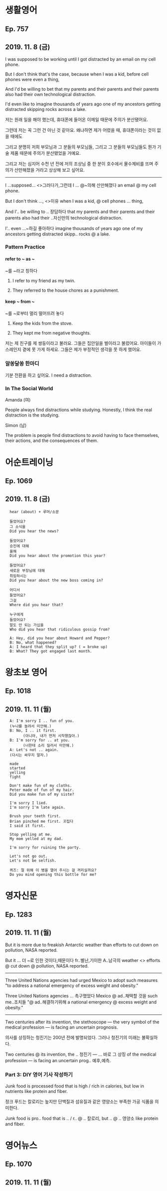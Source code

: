 # 생활영어
## Ep. 757
## 2019. 11. 8 (금)

I was supposed to be working until I got distracted by an email on my cell phone. 

But I don't think that's the case, because when I was a kid, before cell phones were even a thing, 

And I'd be willing to bet that my parents and their parents and their parents also had their own technological distraction. 

I'd even like to imagine thousands of years ago one of my ancestors getting distracted skipping rocks across a lake. 

저는 원래 일을 해야 했는데, 휴대폰에 들어온 이메일 때문에 주의가 분산됐어요. 

그런데 저는 꼭 그런 건 아닌 것 같아요. 왜냐하면 제가 어렸을 때, 휴대폰이라는 것이 없을 때에도

그리고 분명히 저희 부모님과 그 분들의 부모님들, 그리고 그 분들의 부모님들도 뭔가 기술 제품 때문에 주의가 분산됐었을 거예요.

그리고 저는 심지어 수천 년 전에 저의 조상님 중 한 분이 호수에서 물수제비를 뜨며 주의가 산만해졌을 거라고 상상해 보고 싶어요. 

---
I ...supposed... <>그러다가,그런데 I ... @~의해 산만해졌다 an email @ my cell phone. 

But I don't think ..., <>이유 when I was a kid, @ cell phones ... thing, 

And I'.. be willing to .. 장담하다 that my parents and their parents and their parents also had their ..자신만의 technological distraction. 

I'.. even ...~하길 좋아하다 imagine thousands of years ago one of my ancestors getting distracted skipp.. rocks @ a lake. 

### Pattern Practice 
#### refer to ~ as ~
~를 ~라고 칭하다

1. I refer to my friend as my twin.

2. They referred to the house chores as a punishment.

#### keep ~ from ~ 
~를 ~로부터 멀리 떨어뜨려 놓다 

1. Keep the kids from the stove.

2. They kept me from negative thoughts.

저는 제 친구를 제 쌍둥이라고 불러요.
그들은 집안일을 벌이라고 불렀어요. 
아이들이 가스레인지 곁에 못 가게 하세요.
그들은 제가 부정적인 생각을 못 하게 했어요. 

### 알쏭달쏭 한마디 

기분 전환을 하고 싶어요.
I need a distraction. 

### In The Social World 

Amanda (여)

People always find distractions while studying. Honestly, I think the real distraction is the studying.

Simon (남)

The problem is people find distractions to avoid having to face themselves, their actions, and the consequences of them. 

# 어순트레이닝
## Ep. 1069
## 2019. 11. 8 (금)

      hear (about) + 루머/소문

      들었어요?
      그 소식을
      Did you hear the news?

      들었어요?
      승진에 대해
      올해
      Did you hear about the promotion this year?

      들었어요?
      새로운 부장님에 대해
      취임하시는
      Did you hear about the new boss coming in?

      어디서
      들었어요?
      그걸
      Where did you hear that?

      누구에게
      들었어요?
      말도 안 되는 가십을
      Who did you hear that ridiculous gossip from?

      A: Hey, did you hear about Howard and Pepper?
      B: No, what happened?
      A: I heard that they split up? ( = broke up)
      B: What? They got engaged last month.

# 왕초보 영어
## Ep. 1018
## 2019. 11. 11 (월)

      A: I'm sorry I .. fun of you.  
      (누나를 놀려서 미안해.) 
      B: No, I .. it first.  
            (아니야, 내가 먼저 시작했잖아.) 
      B: I'm sorry for .. at you.  
            (너한테 소리 질러서 미안해.) 
      A: Let's not .. again. 
      (다시는 싸우지 말자.) 

      made
      started
      yelling
      fight

      Don't make fun of my cloths.
      Peter made of fun of my hair.
      Did you make fun of my siste?

      I'm sorry I lied.
      I'm sorry I'm late again.

      Brush your teeth first.
      Brian pinched me first. 꼬집다
      I said it first.

      Stop yelling at me.
      My mom yelled at my dad.

      I'm sorry for ruining the party.

      Let's not go out.
      Let's not be selfish.

      퀴즈: 절 위해 이 병을 열어 주시는 걸 꺼리실까요?
      Do you mind opening this bottle for me?

# 영자신문
## Ep. 1283
## 2019. 11. 11 (월)

But it is more due to freakish Antarctic weather than efforts to cut down on pollution, NASA reported.

But it ... 더 ~로 인한 것이다,때문이다 fr..별난,기이한 A..남극의 weather <> efforts @ cut down @ pollution, NASA reported.

---
Three United Nations agencies had urged Mexico to adopt such measures "to address a national emergency of excess weight and obesity."

Three United Nations agencies ... 촉구했었다 Mexico @ ad..채택할 것을 such me..조치들 "@ ad..해결하기위해 a national emergency @ excess weight and obesity."

---
Two centuries after its invention, the stethoscope — the very symbol of the medical profession — is facing an uncertain prognosis.

의사를 상징하는 청진기는 200년 전에 발명되었다. 그러나 청진기의 미래는 불확실하다.

Two centuries @ its invention, the .. 청진기 — ... 바로 그 상징 of the medical profession — is facing an uncertain prog.. 예후,예측.

### Part 3: DIY 영어 기사 작성하기

Junk food is processed food that is high / rich in calories, but low in nutrients like protein and fiber.

정크 푸드는 칼로리는 높지만 단백질과 섬유질과 같은 영양소는 부족한 가공 식품을 의미한다.

Junk food is pro.. food that is .. / r.. @ .. 칼로리, but .. @ .. 영양소 like protein and fiber.

# 영어뉴스
## Ep. 1070
## 2019. 11. 11 (월)
